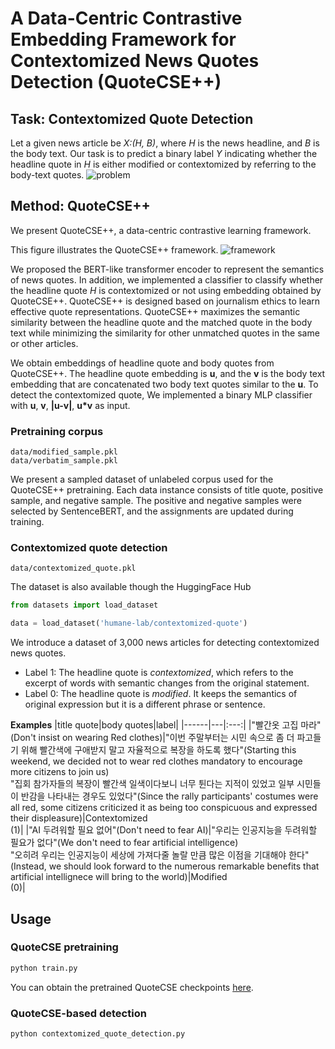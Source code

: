 # A Data-Centric Contrastive Embedding Framework for Contextomized News Quotes Detection (QuoteCSE++)

## Task: Contextomized Quote Detection
Let a given news article be *X:(H, B)*, where *H* is the news headline, and *B* is the body text. Our task is to predict a binary label *Y* indicating whether the headline quote in *H* is either modified or contextomized by referring to the body-text quotes.
![problem](https://github.com/ssu-humane/data-centric-contextomized-quote-framework/assets/80903024/b8cc9d20-41fe-436a-818e-b370908f79d7)

## Method: QuoteCSE++

We present QuoteCSE++, a data-centric contrastive learning framework. 

This figure illustrates the QuoteCSE++ framework.
![framework](https://github.com/ssu-humane/data-centric-contextomized-quote-framework/assets/80903024/81a4f864-e530-4761-982c-8a7223564d87)

We proposed the BERT-like transformer encoder to represent the semantics of news quotes. In addition, we implemented a classifier to classify whether the headline quote *H* is contextomized or not using embedding obtained by QuoteCSE++. 
QuoteCSE++ is designed based on journalism ethics to learn effective quote representations. QuoteCSE++ maximizes the semantic similarity between the headline quote and the matched quote in the body text while minimizing the similarity for other unmatched quotes in the same or other articles.

We obtain embeddings of headline quote and body quotes from QuoteCSE++. The headline quote embedding is **u**, and the **v** is the body text embedding that are concatenated two body text quotes similar to the **u**. To detect the contextomized quote, We implemented a binary MLP classifier with **u**, **v**, **|u-v|**, **u*v** as input.



### Pretraining corpus
```
data/modified_sample.pkl
data/verbatim_sample.pkl
```
We present a sampled dataset of unlabeled corpus used for the QuoteCSE++ pretraining. Each data instance consists of title quote, positive sample, and negative sample. The positive and negative samples were selected by SentenceBERT, and the assignments are updated during training.

### Contextomized quote detection
```
data/contextomized_quote.pkl
```

The dataset is also available though the HuggingFace Hub
```python
from datasets import load_dataset

data = load_dataset('humane-lab/contextomized-quote')
```
We introduce a dataset of 3,000 news articles for detecting contextomized news quotes.
- Label 1: The headline quote is *contextomized*, which refers to the excerpt of words with semantic changes from the original statement.
- Label 0: The headline quote is *modified*. It keeps the semantics of original expression but it is a different phrase or sentence.

**Examples**
|title quote|body quotes|label|
|------|---|:---:|
|"빨간옷 고집 마라"(Don't insist on wearing Red clothes)|"이번 주말부터는 시민 속으로 좀 더 파고들기 위해 빨간색에 구애받지 말고 자율적으로 복장을 하도록 했다"(Starting this weekend, we decided not to wear red clothes mandatory to encourage more citizens to join us) <br/> "집회 참가자들의 복장이 빨간색 일색이다보니 너무 튄다는 지적이 있었고 일부 시민들이 반감을 나타내는 경우도 있었다"(Since the rally participants' costumes were all red, some citizens criticized it as being too conspicuous and expressed their displeasure)|Contextomized <br/> (1)|
|"AI 두려워할 필요 없어"(Don't need to fear AI)|"우리는 인공지능을 두려워할 필요가 없다"(We don't need to fear artificial intelligence) <br/> "오히려 우리는 인공지능이 세상에 가져다줄 놀랄 만큼 많은 이점을 기대해야 한다"(Instead, we should look forward to the numerous remarkable benefits that artificial intellignece will bring to the world)|Modified <br/> (0)|


## Usage

### QuoteCSE pretraining
```python
python train.py 
```
You can obtain the pretrained QuoteCSE checkpoints [here](https://drive.google.com/drive/folders/1XL34nX27vYDiJUZyhHaWqlD8cno672mH?usp=sharing).

### QuoteCSE-based detection
```python
python contextomized_quote_detection.py 
```
